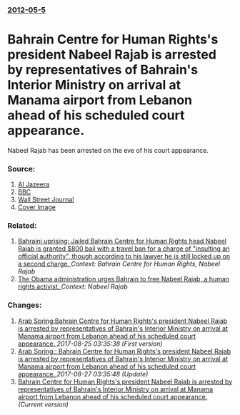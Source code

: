 ### [2012-05-5](/news/2012/05/5/index.md)

# Bahrain Centre for Human Rights's president Nabeel Rajab is arrested by representatives of Bahrain's Interior Ministry on arrival at Manama airport from Lebanon ahead of his scheduled court appearance. 

Nabeel Rajab has been arrested on the eve of his court appearance.


### Source:

1. [Al Jazeera](http://www.aljazeera.com/news/middleeast/2012/05/20125520402817287.html)
2. [BBC](http://www.bbc.co.uk/news/world-middle-east-17967253)
3. [Wall Street Journal](http://online.wsj.com/article/SB10001424052702304752804577386260333212548.html)
3. [Cover Image](http://www.aljazeera.com/mritems/Images/2012/5/5/20125521314272734_20.jpg)

### Related:

1. [Bahraini uprising: Jailed Bahrain Centre for Human Rights head Nabeel Rajab is granted $800 bail with a travel ban for a charge of "insulting an official authority", though according to his lawyer he is still locked up on a second charge. ](/news/2012/05/20/bahraini-uprising-jailed-bahrain-centre-for-human-rights-head-nabeel-rajab-is-granted-800-bail-with-a-travel-ban-for-a-charge-of-insultin.md) _Context: Bahrain Centre for Human Rights, Nabeel Rajab_
2. [The Obama administration urges Bahrain to free Nabeel Rajab, a human rights activist. ](/news/2016/09/7/the-obama-administration-urges-bahrain-to-free-nabeel-rajab-a-human-rights-activist.md) _Context: Nabeel Rajab_

### Changes:

1. [Arab Spring:Bahrain Centre for Human Rights's president Nabeel Rajab is arrested by representatives of Bahrain's Interior Ministry on arrival at Manama airport from Lebanon ahead of his scheduled court appearance. ](/news/2012/05/5/arab-spring-pbahrain-centre-for-human-rights-s-president-nabeel-rajab-is-arrested-by-representatives-of-bahrain-s-interior-ministry-on-arriv.md) _2017-08-25 03:35:38 (First version)_
2. [Arab Spring:: Bahrain Centre for Human Rights's president Nabeel Rajab is arrested by representatives of Bahrain's Interior Ministry on arrival at Manama airport from Lebanon ahead of his scheduled court appearance. ](/news/2012/05/5/arab-spring-bahrain-centre-for-human-rights-s-president-nabeel-rajab-is-arrested-by-representatives-of-bahrain-s-interior-ministry-on-arri.md) _2017-08-27 03:35:48 (Update)_
2. [Bahrain Centre for Human Rights's president Nabeel Rajab is arrested by representatives of Bahrain's Interior Ministry on arrival at Manama airport from Lebanon ahead of his scheduled court appearance. ](/news/2012/05/5/bahrain-centre-for-human-rights-s-president-nabeel-rajab-is-arrested-by-representatives-of-bahrain-s-interior-ministry-on-arrival-at-manama.md) _(Current version)_
